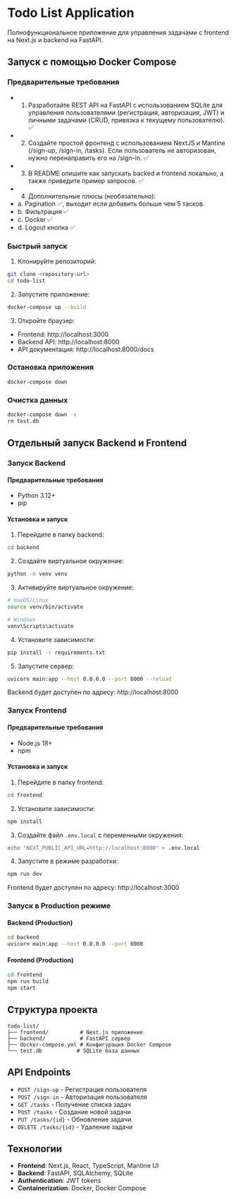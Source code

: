 # Todo List Application

Полнофункциональное приложение для управления задачами с frontend на Next.js и backend на FastAPI.

## Запуск с помощью Docker Compose

### Предварительные требования
- 1. Разработайте REST API на FastAPI с использованием SQLite для
управления пользователями (регистрация, авторизация, JWT) и личными
задачами (CRUD, привязка к текущему пользователю). ✅
- 2. Создайте простой фронтенд с использованием NextJS и Mantine (/sign-up,
/sign-in, /tasks). Если пользователь не авторизован, нужно перенаправить
его на /sign-in. ✅
- 3. В README опишите как запускать backed и frontend локально, а также
приведите пример запросов. ✅
- 4. Дополнительные плюсы (необязательно):
 - a. Pagination ✅, выходит если добавить больше чем 5 тасков.
 - b. Фильтрация ✅
 - c. Docker ✅
 - d. Logout кнопка ✅

### Быстрый запуск

1. Клонируйте репозиторий:

```bash
git clone <repository-url>
cd todo-list
```

2. Запустите приложение:

```bash
docker-compose up --build
```

3. Откройте браузер:

- Frontend: http://localhost:3000
- Backend API: http://localhost:8000
- API документация: http://localhost:8000/docs

### Остановка приложения

```bash
docker-compose down
```

### Очистка данных

```bash
docker-compose down -v
rm test.db
```

## Отдельный запуск Backend и Frontend

### Запуск Backend

#### Предварительные требования

- Python 3.12+
- pip

#### Установка и запуск

1. Перейдите в папку backend:

```bash
cd backend
```

2. Создайте виртуальное окружение:

```bash
python -m venv venv
```

3. Активируйте виртуальное окружение:

```bash
# macOS/Linux
source venv/bin/activate

# Windows
venv\Scripts\activate
```

4. Установите зависимости:

```bash
pip install -r requirements.txt
```

5. Запустите сервер:

```bash
uvicorn main:app --host 0.0.0.0 --port 8000 --reload
```

Backend будет доступен по адресу: http://localhost:8000

### Запуск Frontend

#### Предварительные требования

- Node.js 18+
- npm

#### Установка и запуск

1. Перейдите в папку frontend:

```bash
cd frontend
```

2. Установите зависимости:

```bash
npm install
```

3. Создайте файл `.env.local` с переменными окружения:

```bash
echo "NEXT_PUBLIC_API_URL=http://localhost:8000" > .env.local
```

4. Запустите в режиме разработки:

```bash
npm run dev
```

Frontend будет доступен по адресу: http://localhost:3000

### Запуск в Production режиме

#### Backend (Production)

```bash
cd backend
uvicorn main:app --host 0.0.0.0 --port 8000
```

#### Frontend (Production)

```bash
cd frontend
npm run build
npm start
```

## Структура проекта

```
todo-list/
├── frontend/          # Next.js приложение
├── backend/           # FastAPI сервер
├── docker-compose.yml # Конфигурация Docker Compose
└── test.db           # SQLite база данных
```

## API Endpoints

- `POST /sign-up` - Регистрация пользователя
- `POST /sign-in` - Авторизация пользователя
- `GET /tasks` - Получение списка задач
- `POST /tasks` - Создание новой задачи
- `PUT /tasks/{id}` - Обновление задачи
- `DELETE /tasks/{id}` - Удаление задачи

## Технологии

- **Frontend**: Next.js, React, TypeScript, Mantine UI
- **Backend**: FastAPI, SQLAlchemy, SQLite
- **Authentication**: JWT tokens
- **Containerization**: Docker, Docker Compose
